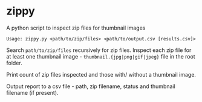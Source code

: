 # zippy
A python script to inspect zip files for thumbnail images

```Usage: zippy.py <path/to/zip/files> <path/to/output.csv [results.csv]>```

Search ```path/to/zip/files``` recursively for zip files. Inspect each zip file for at least one thumbnail image - ```thumbnail.{jpg|png|gif|jpeg}``` file in the root folder.

Print count of zip files inspected and those with/ without a thumbnail image.

Output report to a csv file - path, zip filename, status and thumbnail filename (if present).

